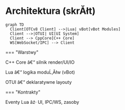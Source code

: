 # Architektura (skrĂłt)

```mermaid
graph TD
  Client[OTCv8 Client] -->|Lua| vBot[vBot Modules]
  Client -->|OTUI| UI[UI System]
  Client --> CppCore[C++ Core]
  WS[WebSocket/IPC] --> Client

```

=== "Warstwy"

C++ Core â€“ silnik render/UI/IO

Lua â€“ logika moduĹ‚Ăłw (vBot)

OTUI â€“ deklaratywne layouty

=== "Kontrakty"

Eventy Lua âź· UI, IPC/WS, zasoby
